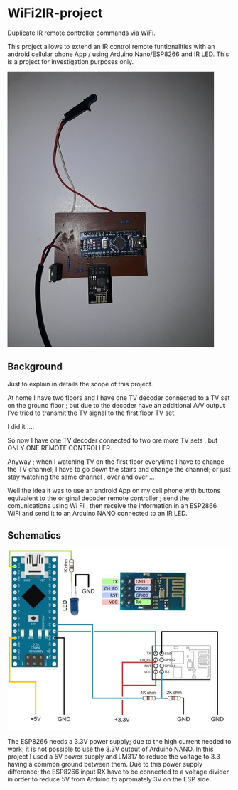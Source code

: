# WiFi2IR-project
Duplicate IR remote controller commands via WiFi. 

This project allows to extend an IR control remote funtionalities with an android cellular phone App / using Arduino Nano/ESP8266 and IR LED.
This is a project for investigation purposes only.


![wificard](Wifi.jpg)

## Background

Just to explain in details the scope of this project.

At home I have two floors and I have one TV decoder connected to a TV set on the ground floor ; but due to the decoder have an additional A/V output I've tried to transmit the TV signal to the first floor TV set.

I did it ....

So now I have one TV decoder connected to two ore more TV sets , but ONLY ONE REMOTE CONTROLLER.

Anyway ; when I watching TV on the first floor everytime I have to change the TV channel; I have to go down the stairs and change the channel; or just stay watching the same channel , over and over ...

Well the idea it was to use an android App on my cell phone with buttons equivalent to the original decoder remote controller ; send the comunications using Wi Fi , then receive the information in an ESP2866 WiFi and send it to an Arduino NANO connected to an IR LED.

## Schematics

![Schematics](nano1.jpg)

The ESP8266 needs a 3.3V power supply; due to the high current needed to work; it is not possible to use the 3.3V output of Arduino NANO.
In this project I used a 5V power supply and LM317 to reduce the voltage to 3.3 having a common ground between them.
Due to this power supply difference; the ESP8266 input RX have to be connected to a voltage divider in order to reduce 5V from Arduino to apromately 3V on the ESP side.   



